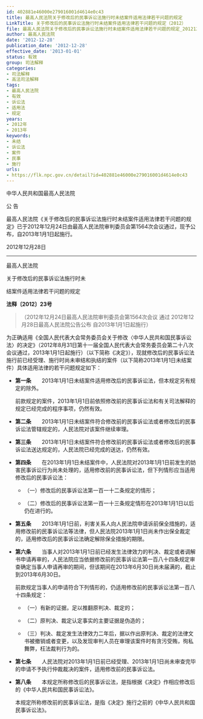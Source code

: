 ```yaml
---
id: 402881e46000e279016001d4614e0c43
title: 最高人民法院关于修改后的民事诉讼法施行时未结案件适用法律若干问题的规定
LinkTitle: 关于修改后的民事诉讼法施行时未结案件适用法律若干问题的规定（2012）
file: 最高人民法院关于修改后的民事诉讼法施行时未结案件适用法律若干问题的规定_20121228_402881e46000e279016001d4614e0c43.docx
author: 最高人民法院
date: '2012-12-28'
publication_date: '2012-12-28'
effective_date: '2013-01-01'
status: 有效
group: 司法解释
categories:
- 司法解释
- 高法司法解释
tags:
- 最高人民法院
- 有效
- 诉讼法
- 适用法
- 规定
years:
- 2012年
- 2013年
keywords:
- 未结
- 诉讼法
- 案件
- 民事
- 施行
urls:
- https://flk.npc.gov.cn/detail?id=402881e46000e279016001d4614e0c43
---
```


中华人民共和国最高人民法院

公 告

最高人民法院《关于修改后的民事诉讼法施行时未结案件适用法律若干问题的规定》已于2012年12月24日由最高人民法院审判委员会第1564次会议通过，现予公布，自2013年1月1日起施行。

2012年12月28日

---

最高人民法院

关于修改后的民事诉讼法施行时未

结案件适用法律若干问题的规定

**法释〔2012〕23号**

> （2012年12月24日最高人民法院审判委员会第1564次会议
> 通过 2012年12月28日最高人民法院公告公布
> 自2013年1月1日起施行）

为正确适用《全国人民代表大会常务委员会关于修改〈中华人民共和国民事诉讼法〉的决定》（2012年8月31日第十一届全国人民代表大会常务委员会第二十八次会议通过，2013年1月1日起施行）（以下简称《决定》），现就修改后的民事诉讼法施行前已经受理、施行时尚未审结和执结的案件（以下简称2013年1月1日未结案件）具体适用法律的若干问题规定如下：

- **第一条**　　2013年1月1日未结案件适用修改后的民事诉讼法，但本规定另有规定的除外。

  前款规定的案件，2013年1月1日前依照修改前的民事诉讼法和有关司法解释的规定已经完成的程序事项，仍然有效。

- **第二条**　　2013年1月1日未结案件符合修改前的民事诉讼法或者修改后的民事诉讼法管辖规定的，人民法院对该案件继续审理。

- **第三条**　　2013年1月1日未结案件符合修改前的民事诉讼法或者修改后的民事诉讼法送达规定的，人民法院已经完成的送达，仍然有效。

- **第四条**　　在2013年1月1日未结案件中，人民法院对2013年1月1日前发生的妨害民事诉讼行为尚未处理的，适用修改前的民事诉讼法，但下列情形应当适用修改后的民事诉讼法：

  - （一）修改后的民事诉讼法第一百一十二条规定的情形；

  - （二）修改后的民事诉讼法第一百一十三条规定情形在2013年1月1日以后仍在进行的。

- **第五条**　　2013年1月1日前，利害关系人向人民法院申请诉前保全措施的，适用修改前的民事诉讼法等法律，但人民法院2013年1月1日尚未作出保全裁定的，适用修改后的民事诉讼法确定解除保全措施的期限。

- **第六条**　　当事人对2013年1月1日前已经发生法律效力的判决、裁定或者调解书申请再审的，人民法院应当依据修改前的民事诉讼法第一百八十四条规定审查确定当事人申请再审的期间，但该期间在2013年6月30日尚未届满的，截止到2013年6月30日。

  前款规定当事人的申请符合下列情形的，仍适用修改前的民事诉讼法第一百八十四条规定：

  - （一）有新的证据，足以推翻原判决、裁定的；

  - （二）原判决、裁定认定事实的主要证据是伪造的；

  - （三）判决、裁定发生法律效力二年后，据以作出原判决、裁定的法律文书被撤销或者变更，以及发现审判人员在审理该案件时有贪污受贿，徇私舞弊，枉法裁判行为的。

- **第七条**　　人民法院对2013年1月1日前已经受理、2013年1月1日尚未审查完毕的申请不予执行仲裁裁决的案件，适用修改前的民事诉讼法。

- **第八条**　　本规定所称修改后的民事诉讼法，是指根据《决定》作相应修改后的《中华人民共和国民事诉讼法》。

  本规定所称修改前的民事诉讼法，是指《决定》施行之前的《中华人民共和国民事诉讼法》。

